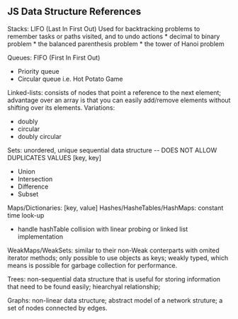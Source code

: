 JS Data Structure References
----------------------------

Stacks: LIFO (Last In First Out)
Used for backtracking problems to remember tasks or paths visited, and to undo actions
    * decimal to binary problem
    * the balanced parenthesis problem
    * the tower of Hanoi problem





Queues: FIFO (First In First Out)
* Priority queue
* Circular queue i.e. Hot Potato Game





Linked-lists: consists of nodes that point a reference to the next element; advantage over an array is that you can easily add/remove elements without shifting over its elements.
Variations: 
* doubly
* circular
* doubly circular





Sets: unordered, unique sequential data structure -- DOES NOT ALLOW DUPLICATES VALUES [key, key]
* Union
* Intersection
* Difference
* Subset





Maps/Dictionaries: [key, value]
Hashes/HasheTables/HashMaps: constant time look-up 
- handle hashTable collision with linear probing or linked list implementation





WeakMaps/WeakSets: similar to their non-Weak conterparts with omited iterator methods; only possible to use objects as keys; weakly typed, which means is possible for garbage collection for performance.





Trees: non-sequential data structure that is useful for storing information that need to be found easily; hiearchyal relationship;





Graphs: non-linear data structure; abstract model of a network struture; a set of nodes connected by edges.